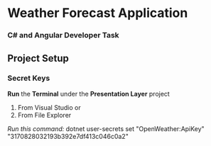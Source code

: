 # Weather Forecast Application
### C# and Angular Developer Task

## Project Setup

### Secret Keys

__Run__ the __Terminal__ under the __Presentation Layer__ project
1. From Visual Studio or
2. From File Explorer

_Run this command:_ dotnet user-secrets set "OpenWeather:ApiKey" "3170828032193b392e7df413c046c0a2"



 
